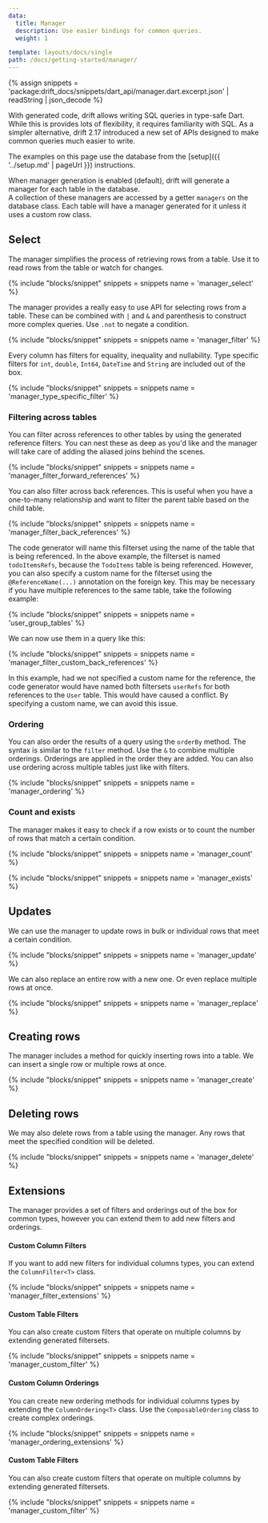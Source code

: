 ```yaml
---
data:
  title: Manager
  description: Use easier bindings for common queries.
  weight: 1

template: layouts/docs/single
path: /docs/getting-started/manager/
---
```


{% assign snippets = 'package:drift_docs/snippets/dart_api/manager.dart.excerpt.json' | readString | json_decode %}

With generated code, drift allows writing SQL queries in type-safe Dart.
While this is provides lots of flexibility, it requires familiarity with SQL.
As a simpler alternative, drift 2.17 introduced a new set of APIs designed to
make common queries much easier to write.

The examples on this page use the database from the [setup]({{ '../setup.md' | pageUrl }})
instructions.

When manager generation is enabled (default), drift will generate a manager for each table in the database.  
A collection of these managers are accessed by a getter `managers` on the database class.
Each table will have a manager generated for it unless it uses a custom row class.

## Select

The manager simplifies the process of retrieving rows from a table. Use it to read rows from the table or watch
for changes.

{% include "blocks/snippet" snippets = snippets name = 'manager_select' %}

The manager provides a really easy to use API for selecting rows from a table. These can be combined with `|` and `&`  and parenthesis to construct more complex queries. Use `.not` to negate a condition.

{% include "blocks/snippet" snippets = snippets name = 'manager_filter' %}

Every column has filters for equality, inequality and nullability.
Type specific filters for `int`, `double`, `Int64`, `DateTime` and `String` are included out of the box.

{% include "blocks/snippet" snippets = snippets name = 'manager_type_specific_filter' %}


### Filtering across tables
You can filter across references to other tables by using the generated reference filters. You can nest these as deep as you'd like and the manager will take care of adding the aliased joins behind the scenes.

{% include "blocks/snippet" snippets = snippets name = 'manager_filter_forward_references' %}

You can also filter across back references. This is useful when you have a one-to-many relationship and want to filter the parent table based on the child table. 

{% include "blocks/snippet" snippets = snippets name = 'manager_filter_back_references' %}

The code generator will name this filterset using the name of the table that is being referenced. In the above example, the filterset is named `todoItemsRefs`, because the `TodoItems` table is being referenced.
However, you can also specify a custom name for the filterset using the `@ReferenceName(...)` annotation on the foreign key. This may be necessary if you have multiple references to the same table, take the following example:

{% include "blocks/snippet" snippets = snippets name = 'user_group_tables' %}

We can now use them in a query like this:

{% include "blocks/snippet" snippets = snippets name = 'manager_filter_custom_back_references' %}

In this example, had we not specified a custom name for the reference, the code generator would have named both filtersets `userRefs` for both references to the `User` table. This would have caused a conflict. By specifying a custom name, we can avoid this issue.


### Ordering

You can also order the results of a query using the `orderBy` method. The syntax is similar to the `filter` method.
Use the `&` to combine multiple orderings. Orderings are applied in the order they are added.
You can also use ordering across multiple tables just like with filters.

{% include "blocks/snippet" snippets = snippets name = 'manager_ordering' %}


### Count and exists
The manager makes it easy to check if a row exists or to count the number of rows that match a certain condition.

{% include "blocks/snippet" snippets = snippets name = 'manager_count' %}

{% include "blocks/snippet" snippets = snippets name = 'manager_exists' %}


## Updates
We can use the manager to update rows in bulk or individual rows that meet a certain condition.

{% include "blocks/snippet" snippets = snippets name = 'manager_update' %}

We can also replace an entire row with a new one. Or even replace multiple rows at once.

{% include "blocks/snippet" snippets = snippets name = 'manager_replace' %}

## Creating rows
The manager includes a method for quickly inserting rows into a table.
We can insert a single row or multiple rows at once.

{% include "blocks/snippet" snippets = snippets name = 'manager_create' %}


## Deleting rows
We may also delete rows from a table using the manager.
Any rows that meet the specified condition will be deleted.

{% include "blocks/snippet" snippets = snippets name = 'manager_delete' %}

## Extensions
The manager provides a set of filters and orderings out of the box for common types, however you can
extend them to add new filters and orderings.

#### Custom Column Filters
If you want to add new filters for individual columns types, you can extend the `ColumnFilter<T>` class.

{% include "blocks/snippet" snippets = snippets name = 'manager_filter_extensions' %}

#### Custom Table Filters
You can also create custom filters that operate on multiple columns by extending generated filtersets.

{% include "blocks/snippet" snippets = snippets name = 'manager_custom_filter' %}

#### Custom Column Orderings
You can create new ordering methods for individual columns types by extending the `ColumnOrdering<T>` class.
Use the `ComposableOrdering` class to create complex orderings.

{% include "blocks/snippet" snippets = snippets name = 'manager_ordering_extensions' %}

#### Custom Table Filters
You can also create custom filters that operate on multiple columns by extending generated filtersets.

{% include "blocks/snippet" snippets = snippets name = 'manager_custom_filter' %}
